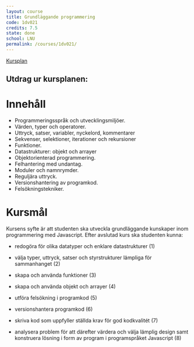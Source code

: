 ```yaml
---
layout: course
title: Grundläggande programmering
code: 1dv021
credits: 7.5
state: done
school: LNU
permalink: /courses/1dv021/
---
```


[Kursplan](/files/courseplan/1dv021.pdf)

Utdrag ur kursplanen:
---

Innehåll
===
- Programmeringsspråk och utvecklingsmiljöer.
- Värden, typer och operatorer.
- Uttryck, satser, variabler, nyckelord, kommentarer
- Sekvenser, selektioner, iterationer och rekursioner
- Funktioner.
- Datastrukturer: objekt och arrayer
- Objektorienterad programmering.
- Felhantering med undantag.
- Moduler och namnrymder.
- Reguljära uttryck.
- Versionshantering av programkod.
- Felsökningstekniker.

Kursmål
===
Kursens syfte är att studenten ska utveckla grundläggande kunskaper inom 
programmering med Javascript. 
Efter avslutad kurs ska studenten kunna:

- redogöra för olika datatyper och enklare datastrukturer (1)

- välja typer, uttryck, satser och styrstrukturer lämpliga för sammanhanget (2)

- skapa och använda funktioner (3)

- skapa och använda objekt och arrayer (4)

- utföra felsökning i programkod (5)

- versionshantera programkod (6)

- skriva kod som uppfyller ställda krav för god kodkvalitét (7)

- analysera problem för att därefter värdera och välja lämplig design samt 
konstruera lösning i form av program i programspråket Javascript (8)

